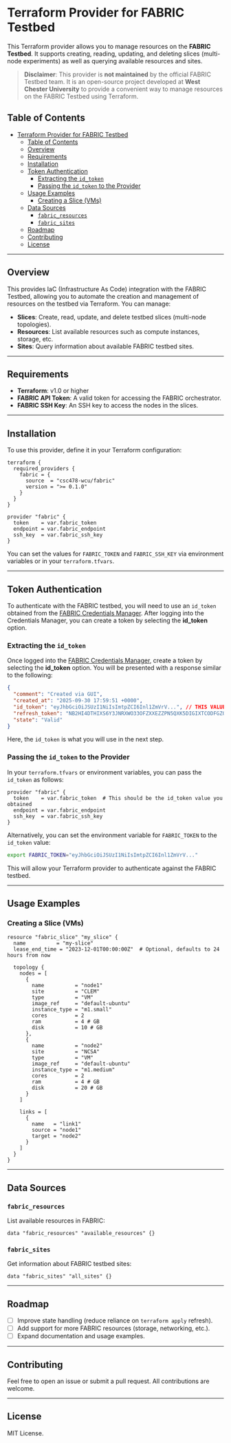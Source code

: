 # Terraform Provider for FABRIC Testbed

This Terraform provider allows you to manage resources on the **FABRIC Testbed**. It supports creating, reading, updating, and deleting slices (multi-node experiments) as well as querying available resources and sites.

> **Disclaimer**: This provider is **not maintained** by the official FABRIC Testbed team. It is an open-source project developed at **West Chester University** to provide a convenient way to manage resources on the FABRIC Testbed using Terraform.

## Table of Contents

- [Terraform Provider for FABRIC Testbed](#terraform-provider-for-fabric-testbed)
  - [Table of Contents](#table-of-contents)
  - [Overview](#overview)
  - [Requirements](#requirements)
  - [Installation](#installation)
  - [Token Authentication](#token-authentication)
    - [Extracting the `id_token`](#extracting-the-id_token)
    - [Passing the `id_token` to the Provider](#passing-the-id_token-to-the-provider)
  - [Usage Examples](#usage-examples)
    - [Creating a Slice (VMs)](#creating-a-slice-vms)
  - [Data Sources](#data-sources)
    - [`fabric_resources`](#fabric_resources)
    - [`fabric_sites`](#fabric_sites)
  - [Roadmap](#roadmap)
  - [Contributing](#contributing)
  - [License](#license)

---

## Overview

This provides IaC (Infrastructure As Code) integration with the FABRIC Testbed, allowing you to automate the creation and management of resources on the testbed via Terraform. You can manage:

- **Slices**: Create, read, update, and delete testbed slices (multi-node topologies).
- **Resources**: List available resources such as compute instances, storage, etc.
- **Sites**: Query information about available FABRIC testbed sites.

---

## Requirements

- **Terraform**: v1.0 or higher
- **FABRIC API Token**: A valid token for accessing the FABRIC orchestrator.
- **FABRIC SSH Key**: An SSH key to access the nodes in the slices.

---

## Installation

To use this provider, define it in your Terraform configuration:

```hcl
terraform {
  required_providers {
    fabric = {
      source  = "csc478-wcu/fabric"
      version = ">= 0.1.0"
    }
  }
}

provider "fabric" {
  token    = var.fabric_token
  endpoint = var.fabric_endpoint
  ssh_key  = var.fabric_ssh_key
}
```

You can set the values for `FABRIC_TOKEN` and `FABRIC_SSH_KEY` via environment variables or in your `terraform.tfvars`.

---

## Token Authentication

To authenticate with the FABRIC testbed, you will need to use an `id_token` obtained from the [FABRIC Credentials Manager](https://cm.fabric-testbed.net/). After logging into the Credentials Manager, you can create a token by selecting the **id_token** option.

### Extracting the `id_token`

Once logged into the [FABRIC Credentials Manager](https://cm.fabric-testbed.net/), create a token by selecting the **id_token** option. You will be presented with a response similar to the following:

```json
{
  "comment": "Created via GUI",
  "created_at": "2025-09-30 17:59:51 +0000",
  "id_token": "eyJhbGciOiJSUzI1NiIsImtpZCI6Inl1ZmVrV...", // THIS VALUE HERE
  "refresh_token": "NB2HI4DTHIXS6Y3JNRXWO33OFZXXEZZPN5QXK5DIGIXTCODFGZQTQZBZGN...",
  "state": "Valid"
}
```

Here, the `id_token` is what you will use in the next step.

### Passing the `id_token` to the Provider

In your `terraform.tfvars` or environment variables, you can pass the `id_token` as follows:

```hcl
provider "fabric" {
  token    = var.fabric_token  # This should be the id_token value you obtained
  endpoint = var.fabric_endpoint
  ssh_key  = var.fabric_ssh_key
}
```

Alternatively, you can set the environment variable for `FABRIC_TOKEN` to the `id_token` value:

```bash
export FABRIC_TOKEN="eyJhbGciOiJSUzI1NiIsImtpZCI6Inl1ZmVrV..."
```

This will allow your Terraform provider to authenticate against the FABRIC testbed.

---

## Usage Examples

### Creating a Slice (VMs)

```hcl
resource "fabric_slice" "my_slice" {
  name          = "my-slice"
  lease_end_time = "2023-12-01T00:00:00Z"  # Optional, defaults to 24 hours from now

  topology {
    nodes = [
      {
        name          = "node1"
        site          = "CLEM"
        type          = "VM"
        image_ref     = "default-ubuntu"
        instance_type = "m1.small"
        cores         = 2
        ram           = 4 # GB
        disk          = 10 # GB
      },
      {
        name          = "node2"
        site          = "NCSA"
        type          = "VM"
        image_ref     = "default-ubuntu"
        instance_type = "m1.medium"
        cores         = 2
        ram           = 4 # GB
        disk          = 20 # GB
      }
    ]

    links = [
      {
        name   = "link1"
        source = "node1"
        target = "node2"
      }
    ]
  }
}
```

---

## Data Sources

### `fabric_resources`

List available resources in FABRIC:

```hcl
data "fabric_resources" "available_resources" {}
```

### `fabric_sites`

Get information about FABRIC testbed sites:

```hcl
data "fabric_sites" "all_sites" {}
```

---

## Roadmap

- [ ] Improve state handling (reduce reliance on `terraform apply` refresh).
- [ ] Add support for more FABRIC resources (storage, networking, etc.).
- [ ] Expand documentation and usage examples.

---

## Contributing

Feel free to open an issue or submit a pull request. All contributions are welcome.

---

## License

MIT License.
